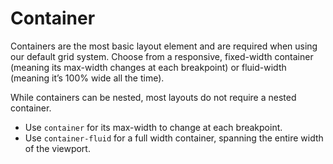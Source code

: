 # Container

Containers are the most basic layout element and are required when using our default grid system. Choose from a responsive, fixed-width container (meaning its max-width changes at each breakpoint) or fluid-width (meaning it’s 100% wide all the time).

While containers can be nested, most layouts do not require a nested container.

* Use `container` for its max-width to change at each breakpoint.
* Use `container-fluid` for a full width container, spanning the entire width of the viewport.